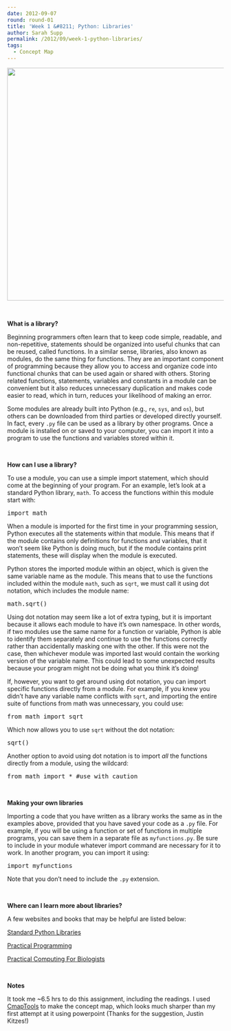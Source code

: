 ```yaml
---
date: 2012-09-07
round: round-01
title: 'Week 1 &#8211; Python: Libraries'
author: Sarah Supp
permalink: /2012/09/week-1-python-libraries/
tags:
  - Concept Map
---
```

[<img class="aligncenter size-large wp-image-148" src="http://teaching.software-carpentry.org/wp-content/uploads/2012/09/PythonLibrariesCmap-1024x785.jpg" alt="" width="707" height="541" />][1]

&nbsp;

**What is a library?**

Beginning programmers often learn that to keep code simple, readable, and non-repetitive, statements should be organized into useful chunks that can be reused, called functions. In a similar sense, libraries, also known as modules, do the same thing for functions. They are an important component of programming because they allow you to access and organize code into functional chunks that can be used again or shared with others. Storing related functions, statements, variables and constants in a module can be convenient but it also reduces unnecessary duplication and makes code easier to read, which in turn, reduces your likelihood of making an error.

Some modules are already built into Python (e.g., `re`, `sys`, and `os`), but others can be downloaded from third parties or developed directly yourself. In fact, every `.py` file can be used as a library by other programs. Once a module is installed on or saved to your computer, you can import it into a program to use the functions and variables stored within it.

&nbsp;

**How can I use a library?**

To use a module, you can use a simple import statement, which should come at the beginning of your program. For an example, let’s look at a standard Python library, `math`. To access the functions within this module start with:

<pre>import math</pre>

When a module is imported for the first time in your programming session, Python executes all the statements within that module. This means that if the module contains only definitions for functions and variables, that it won’t seem like Python is doing much, but if the module contains print statements, these will display when the module is executed.

Python stores the imported module within an object, which is given the same variable name as the module. This means that to use the functions included within the module `math`, such as `sqrt`, we must call it using dot notation, which includes the module name:

<pre>math.sqrt()</pre>

Using dot notation may seem like a lot of extra typing, but it is important because it allows each module to have it’s own namespace. In other words, if two modules use the same name for a function or variable, Python is able to identify them separately and continue to use the functions correctly rather than accidentally masking one with the other. If this were not the case, then whichever module was imported last would contain the working version of the variable name. This could lead to some unexpected results because your program might not be doing what you think it&#8217;s doing!

If, however, you want to get around using dot notation, you can import specific functions directly from a module. For example, if you knew you didn’t have any variable name conflicts with `sqrt`, and importing the entire suite of functions from math was unnecessary, you could use:

<pre>from math import sqrt</pre>

Which now allows you to use `sqrt` without the dot notation:

<pre>sqrt()</pre>

Another option to avoid using dot notation is to import *all* the functions directly from a module, using the wildcard:

<pre>from math import * #use with caution</pre>

&nbsp;

**Making your own libraries**

Importing a code that you have written as a library works the same as in the examples above, provided that you have saved your code as a `.py` file. For example, if you will be using a function or set of functions in multiple programs, you can save them in a separate file as `myfunctions.py`. Be sure to include in your module whatever import command are necessary for it to work. In another program, you can import it using:

<pre>import myfunctions</pre>

Note that you don&#8217;t need to include the `.py` extension.

&nbsp;

**Where can I learn more about libraries?**

A few websites and books that may be helpful are listed below:

[Standard Python Libraries][2]

[Practical Programming][3]

[Practical Computing For Biologists][4]

&nbsp;

**Notes**

It took me ~6.5 hrs to do this assignment, including the readings. I used [CmapTools][5] to make the concept map, which looks much sharper than my first attempt at it using powerpoint (Thanks for the suggestion, Justin Kitzes!)

&nbsp;

&nbsp;

&nbsp;

 [1]: http://teaching.software-carpentry.org/wp-content/uploads/2012/09/PythonLibrariesCmap.jpg
 [2]: http://docs.python.org/library/
 [3]: http://www.amazon.com/Practical-Programming-Introduction-Pragmatic-Programmers/dp/1934356271
 [4]: http://www.amazon.com/Practical-Computing-Biologists-Steven-Haddock/dp/0878933913/ref=sr_1_1?s=books&ie=UTF8&qid=1347034556&sr=1-1&keywords=practical+computing+for+biologists
 [5]: http://cmap.ihmc.us
